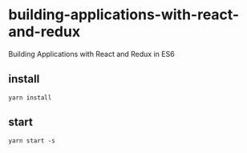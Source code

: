 # building-applications-with-react-and-redux
Building Applications with React and Redux in ES6


## install
`yarn install`


## start
`yarn start -s`

